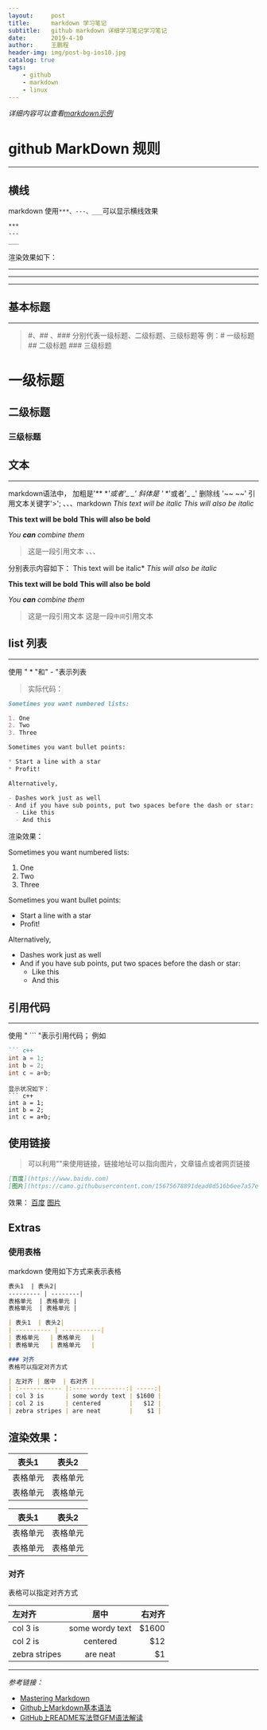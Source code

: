 ```yaml
---
layout:     post
title:      markdown 学习笔记
subtitle:   github markdown 详细学习笔记学习笔记
date:       2019-4-10
author:     王鹏程
header-img: img/post-bg-ios10.jpg
catalog: true
tags:
    - github
    - markdown
    - linux
---
```

*详细内容可以查看[markdown示例](./markdown_example.md)*
# github MarkDown 规则
---
## 横线
markdown 使用`***、---、___`可以显示横线效果
```markdown 
***
---
___
```
渲染效果如下：
***
---
___

## 基本标题
---
>  #、## 、### 分别代表一级标题、二级标题、三级标题等
>  例：# 一级标题 ## 二级标题 ### 三级标题
# 一级标题
## 二级标题
### 三级标题

## 文本
---
markdown语法中，
加粗是'** **'或者'_ _'
斜体是 '* *'或者'_ _'
删除线 '~~ ~~'
引用文本关键字'>';
、、、markdown 
*This text will be italic*
_This will also be italic_

**This text will be bold**
__This will also be bold__

_You **can** combine them_
> 这是一段引用文本
、、、

分别表示内容如下：
This text will be italic*
_This will also be italic_

**This text will be bold**
__This will also be bold__

_You **can** combine them_
> 这是一段引用文本
这是一段`中间`引用文本


## list 列表
---
使用 " * "和" - "表示列表
>实际代码：
```markdown
Sometimes you want numbered lists:

1. One
2. Two
3. Three

Sometimes you want bullet points:

* Start a line with a star
* Profit!

Alternatively,

- Dashes work just as well
- And if you have sub points, put two spaces before the dash or star:
  - Like this
  - And this
```
渲染效果：

Sometimes you want numbered lists:

1. One
2. Two
3. Three

Sometimes you want bullet points:

* Start a line with a star
* Profit!

Alternatively,

- Dashes work just as well
- And if you have sub points, put two spaces before the dash or star:
  - Like this
  - And this


## 引用代码
---
使用 " ``` "表示引用代码；
例如
```markdown
``` c++
int a = 1;
int b = 2;
int c = a+b;
```
```
显示状况如下：
``` c++
int a = 1;
int b = 2;
int c = a+b;
```
## 使用链接
> 可以利用"[]()"来使用链接，链接地址可以指向图片，文章锚点或者网页链接
```markdown
[百度](https://www.baidu.com)
[图片](https://camo.githubusercontent.com/15675678891dead0d516b6ee7a57ed12101ce69a/687474703a2f2f7777772e62616964752e636f6d2f696d672f62646c6f676f2e676966)
```
效果：
[百度](https://www.baidu.com)
[图片](https://camo.githubusercontent.com/15675678891dead0d516b6ee7a57ed12101ce69a/687474703a2f2f7777772e62616964752e636f6d2f696d672f62646c6f676f2e676966)

## Extras
### 使用表格
markdown 使用如下方式来表示表格
```markdown
表头1  | 表头2|
--------- | --------|
表格单元  | 表格单元 |
表格单元  | 表格单元 |

| 表头1  | 表头2|
| ---------- | -----------|
| 表格单元   | 表格单元   |
| 表格单元   | 表格单元   |

### 对齐
表格可以指定对齐方式

| 左对齐 | 居中  | 右对齐 |
| :------------ |:---------------:| -----:|
| col 3 is      | some wordy text | $1600 |
| col 2 is      | centered        |   $12 |
| zebra stripes | are neat        |    $1 |

```
渲染效果：
------
表头1  | 表头2|
--------- | --------|
表格单元  | 表格单元 |
表格单元  | 表格单元 |

| 表头1  | 表头2|
| ---------- | -----------|
| 表格单元   | 表格单元   |
| 表格单元   | 表格单元   |

### 对齐
表格可以指定对齐方式

| 左对齐 | 居中  | 右对齐 |
| :------------ |:---------------:| -----:|
| col 3 is      | some wordy text | $1600 |
| col 2 is      | centered        |   $12 |
| zebra stripes | are neat        |    $1 |

---
*参考链接：*
 - [Mastering Markdown](https://guides.github.com/features/mastering-markdown/)
 - [Github上Markdown基本语法](https://www.cnblogs.com/yabin/p/6366151.html)
 - [GitHub上README写法暨GFM语法解读](https://blog.csdn.net/guodongxiaren/article/details/23690801)